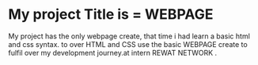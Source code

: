
# My project Title is = WEBPAGE 

My project has the only webpage create, that time i had learn a basic html and css syntax. to over HTML and CSS use the basic WEBPAGE create to fulfil over my development journey.at intern REWAT NETWORK .



